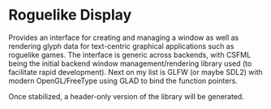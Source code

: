 # Roguelike Display

Provides an interface for creating and managing a window as well as
rendering glyph data for text-centric graphical applications such as
roguelike games. The interface is generic across backends, with CSFML
being the initial backend window management/rendering library used
(to facilitate rapid development). Next on my list is GLFW (or maybe SDL2)
with modern OpenGL/FreeType using GLAD to bind the function pointers.

Once stabilized, a header-only version of the library will be generated.
